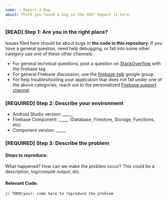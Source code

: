 ```yaml
---
name: ⚠️ Report a Bug
about: Think you found a bug in the SDK? Report it here.
---
```


<!-- DO NOT DELETE 
validate_template=true
template_path=.github/ISSUE_TEMPLATE/bug.md
-->

### [READ] Step 1: Are you in the right place?

Issues filed here should be about bugs in __the code in this repository__. 
If you have a general question, need help debugging, or fall into some
other category use one of these other channels:

  * For general technical questions, post a question on [StackOverflow](http://stackoverflow.com/)
    with the firebase tag.
  * For general Firebase discussion, use the [firebase-talk](https://groups.google.com/forum/#!forum/firebase-talk)
    google group.
  * For help troubleshooting your application that does not fall under one
    of the above categories, reach out to the personalized
    [Firebase support channel](https://firebase.google.com/support/).

### [REQUIRED] Step 2: Describe your environment

  * Android Studio version: _____
  * Firebase Component: _____ (Database, Firestore, Storage, Functions, etc)
  * Component version: _____

### [REQUIRED] Step 3: Describe the problem

#### Steps to reproduce:

What happened? How can we make the problem occur?
This could be a description, log/console output, etc.

#### Relevant Code:

```
// TODO(you): code here to reproduce the problem
```